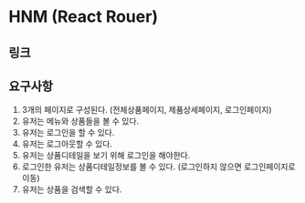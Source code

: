# HNM (React Rouer)

## 링크

## 요구사항

1. 3개의 페이지로 구성된다. (전체상품페이지, 제품상세페이지, 로그인페이지)
2. 유저는 메뉴와 상품들을 볼 수 있다.
3. 유저는 로그인을 할 수 있다.
4. 유저는 로그아웃할 수 있다.
5. 유저는 상품디테일을 보기 위해 로그인을 해야한다.
6. 로그인한 유저는 상품디테일정보를 볼 수 있다. (로그인하지 않으면 로그인페이지로 이동)
7. 유저는 상품을 검색할 수 있다.
